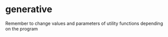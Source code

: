 # generative

Remember to change values and parameters of utility functions depending on the program

